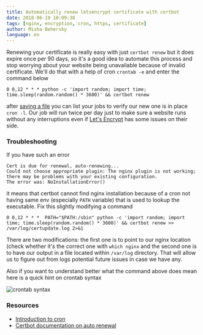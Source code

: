 ```yaml
---
title: Automatically renew letsencrypt certificate with certbot
date: 2018-06-19 10:09:38
tags: [nginx, encryption, cron, https, certificate]
author: Misha Behersky
language: en
---
```


Renewing your certificate is really easy with just `certbot renew` but it does expire once per 90 days, so it's a good idea to automate this process and stop worrying about your website being unavailable because of invalid certificate. We'll do that with a help of cron `crontab -e` and enter the command below

```
0 0,12 * * * python -c 'import random; import time; time.sleep(random.random() * 3600)' && certbot renew
```

after [saving a file](https://stackoverflow.com/a/11828573/1744914) you can list your jobs to verify our new one is in place `cron -l`. Our job will run twice per day just to make sure a website runs without any interruptions even if [Let's Encrypt](https://letsencrypt.org/) has some issues on their side.

### Troubleshooting
If you have such an error
```
Cert is due for renewal, auto-renewing...
Could not choose appropriate plugin: The nginx plugin is not working; there may be problems with your existing configuration.
The error was: NoInstallationError()
```
it means that certbot cannot find nginx installation because of a cron not having same env (especially `PATH` variable) that is used to lookup the executable. Fix this slightly modifying a command
```
0 0,12 * * *  PATH="$PATH:/sbin" python -c 'import random; import time; time.sleep(random.random() * 3600)' && certbot renew >> /var/log/certupdate.log 2>&1
```
There are two modifications: the first one is to point to our nginx location (check whether it's the correct one with `which nginx` and the second one is to have our output in a file located within `/var/log` directory. That will allow us to figure out from logs potential future issues in case we have any.

Also if you want to understand better what the command above does mean here is a quick hint on crontab syntax

![crontab syntax](/old/article/38b6781458ce32ee95fea3439704fc3b.jpg)

### Resources
* [Introduction to cron](http://www.unixgeeks.org/security/newbie/unix/cron-1.html)
* [Certbot documentation on auto renewal](https://certbot.eff.org/docs/using.html#automated-renewals)
